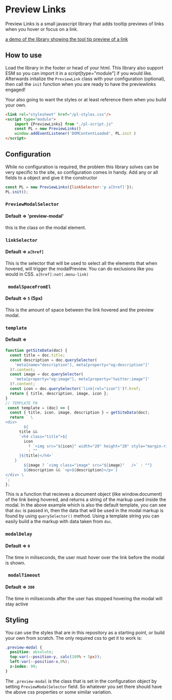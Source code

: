 # Preview Links

Preview Links is a small javascript library that adds tooltip previews of links when you hover or focus on a link.

[a demo of the library showing the tool tip preview of a link](demo.png)

## How to use

Load the library in the footer or head of your html.
This library also support ESM so you can import it in a script[type="module"] if you would like.
Afterwards initalize the `PreviewLink` class with your configuration (optional), then call the `init` function when you are ready to have the previewlinks engaged!

Your also going to want the styles or at least reference them when you build your own.

```html
<link rel="stylesheet" href="/pl-styles.css"/>
<script type="module">
	import {PreviewLinks} from "./pl-script.js"
	const PL = new PreviewLinks()
	window.addEventListener('DOMContentLoaded', PL.init )
</script>
```

## Configuration

While no configuration is required, the problem this library solves can be very specific to the site, so configuration comes in handy. Add any or all fields to a object and give it the constructor

```javascript
const PL = new PreviewLinks({linkSelector:'p a[href]'});
PL.init();
```

### `PreviewModalSelector`

#### Default => 'preview-modal'

this is the class on the modal element. 


### `linkSelector`

#### Default => `a[href]`

This is the selector that will be used to select all the elements that when hovered, will trigger the modalPreview.  You can do exclusions like you would in CSS. `a[href]:not(.menu-link)`

### ` modalSpaceFromEl`

#### Default => `5` (5px)

This is the amount of space between the link hovered and the preview modal.

### `template` 

#### Default =>
```javascript
function getSiteData(doc) {
  const title = doc.title;
  const description = doc.querySelector(
    'meta[name="description"], meta[property="og:description"]'
  )?.content;
  const image = doc.querySelector(
    'meta[property="og:image"], meta[property="twitter:image"]'
  )?.content;
  const icon = doc.querySelector('link[rel="icon"]')?.href;
  return { title, description, image, icon };
}
// TEMPLATE FN
 const template = (doc) => {
  const { title, icon, image, description } = getSiteData(doc);
  return ` \
<div>
		${
      title &&
      `<h4 class="title">${
        icon
          ? `<img src="${icon}" width="20" height="20" style="margin-right:10px;"/>`
          : ""
      }${title}</h4>`
    }
		${image ? `<img class="image" src="${image}"   />` : ""}
		${description && `<p>${description}</p>`}
</div> \
`;
};
```

This is a function that recieves a document object (like window.document) of the link being hovered, and returns a string of the markup used inside the modal.  In the above example which is also the default template, you can see that `doc` is passed in, then the data that will be used in the modal markup is found by using `querySelector()` method.  Using a template string you can easily build a the markup with data taken from `doc`. 

### `modalDelay` 

#### Default => `0`

The time in miliseconds, the user must hover over the link before the modal is shown.

### ` modalTimeout`

#### Default => `300`

The time in miliseconds after the user has stopped hovering the modal will stay active

## Styling

You can use the styles that are in this repository as a starting point, or build your own from scratch.  The only required css to get it to work is:
```css
.preview-modal {
  position: absolute;
  top:var(--position-y, calc(100% + 5px));
  left:var(--position-x,0%);
  z-index: 99;
}
```
The `.preview-modal` is the class that is set in the configuration object by setting `PreviewModalSelector` field. So whatever you set there should have the above css properties or some similar variation.
